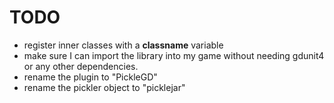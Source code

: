 
# TODO
- register inner classes with a __classname__ variable
- make sure I can import the library into my game without needing gdunit4 or any 
	other dependencies.
- rename the plugin to "PickleGD"
- rename the pickler object to "picklejar"
